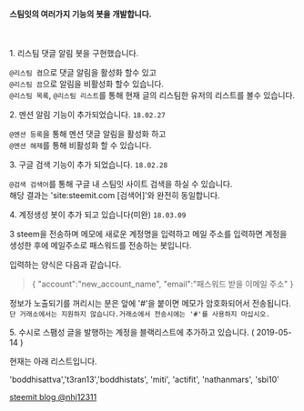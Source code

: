 <h4>스팀잇의 여러가지 기능의 봇을 개발합니다.</h4>
<br />

1\. 리스팀 댓글 알림 봇을 구현했습니다.

`@리스팀 켬`으로 댓글 알림을 활성화 할수 있고<br />
`@리스팀 끔`으로 알림을 비활성화 할수 있습니다.<br />
`@리스팀 목록`, `@리스팀 리스트`를 통해 현재 글의 리스팀한 유저의 리스트를 볼수 있습니다.<br />

2\. 멘션 알림 기능이 추가되었습니다. `18.02.27`

`@멘션 등록`을 통해 멘션 댓글 알림을 활성화 하고<br />
`@멘션 해제`를 통해 비활성화 할 수 있습니다.<br />

3\. 구글 검색 기능이 추가 되었습니다. `18.02.28`

`@검색 검색어`를 통해 구글 내 스팀잇 사이트 검색을 하실 수 있습니다.<br />
해당 결과는 'site:steemit.com [검색어]'와 완전히 동일합니다.

4\. 계정생성 봇이 추가 되고 있습니다(미완) `18.03.09`

3 steem을 전송하며 메모에 새로운 계정명을 입력하고 메일 주소를 입력하면 계정을 생성한 후에 메일주소로 패스워드를 전송하는 봇입니다.

입력하는 양식은 다음과 같습니다.

>{ "account":"new_account_name", "email":"패스워드 받을 이메일 주소" }

정보가 노출되기를 꺼리시는 분은 앞에 '#'을 붙이면 메모가 암호화되어서 전송됩니다. `단 거래소에서는 지원하지 않습니다.거래소에서 전송시에는 '#'를 사용하지 마십시오. `

5\. 수시로 스팸성 글을 발행하는 계정을 블랙리스트에 추가하고 있습니다. ( 2019-05-14 )

현재는 아래 리스트입니다.

'boddhisattva','t3ran13','boddhistats', 'miti', 'actifit', 'nathanmars', 'sbi10'



[steemit blog @nhj12311](https://steemit.com/@nhj12311)
